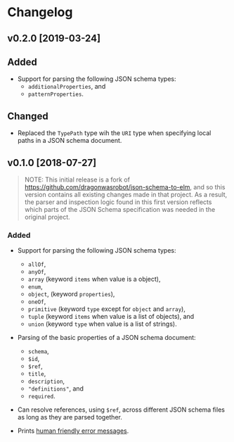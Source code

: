 # Changelog

## v0.2.0 [2019-03-24]

## Added

- Support for parsing the following JSON schema types:
  - `additionalProperties`, and
  - `patternProperties`.

## Changed

- Replaced the `TypePath` type wih the `URI` type when specifying local paths in
  a JSON schema document.

## v0.1.0 [2018-07-27]

> NOTE: This initial release is a fork of
> https://github.com/dragonwasrobot/json-schema-to-elm, and so this version
> contains all existing changes made in that project. As a result, the parser
> and inspection logic found in this first version reflects which parts of
> the JSON Schema specification was needed in the original project.

### Added

- Support for parsing the following JSON schema types:
  - `allOf`,
  - `anyOf`,
  - `array` (keyword `items` when value is a object),
  - `enum`,
  - `object`, (keyword `properties`),
  - `oneOf`,
  - `primitive` (keyword `type` except for `object` and `array`),
  - `tuple` (keyword `items` when value is a list of objects), and
  - `union` (keyword `type` when value is a list of strings).

- Parsing of the basic properties of a JSON schema document:
  - `schema`,
  - `$id`,
  - `$ref`,
  - `title`,
  - `description`,
  - `"definitions"`, and
  - `required`.

- Can resolve references, using `$ref`, across different JSON schema files as
  long as they are parsed together.

- Prints [human friendly error messages](http://elm-lang.org/blog/compiler-errors-for-humans).
